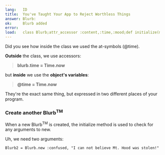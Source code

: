 ```yaml
---
lang:   ID
title:  You've Taught Your App to Reject Worthless Things
answer: Blurb:
ok:     Blurb added
error:  
load:   class Blurb;attr_accessor :content,:time,:mood;def initialize(mood, content="");@time=Time.now;@content=content[0..39];@mood=mood;end;end;blurb1=Blurb.new(:sick,"Today Mount Hood Was Stolen!")
---
```


Did you see how inside the class we used the at-symbols (@time).

__Outside__ the class, we use accessors:

> __blurb.time = Time.now__

but __inside__ we use the __object's variables__:

> __@time = Time.now__

They're the exact same thing, but expressed in two different places of your program.

### Create another Blurb<sup>TM</sup>
When a new Blurb<sup>TM</sup> is created, the initialize method is used to check for any
arguments to new.

Uh, we need two arguments:

    Blurb2 = Blurb.new :confused, "I can not believe Mt. Hood was stolen!"
